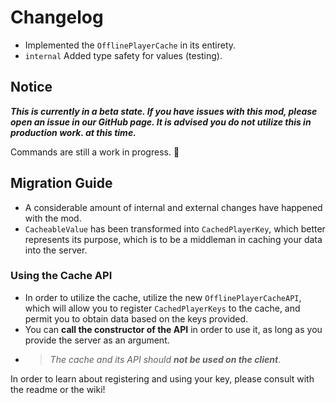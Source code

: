 # Changelog

- Implemented the `OfflinePlayerCache` in its entirety.
- `internal` Added type safety for values (testing).

## Notice
***This is currently in a beta state. If you have issues with this mod, please open an issue in our GitHub page.
It is advised you do not utilize this in production work. at this time.***

Commands are still a work in progress. 💫

## Migration Guide

- A considerable amount of internal and external changes have happened with the mod.
- `CacheableValue` has been transformed into `CachedPlayerKey`, which better represents its purpose, which is to be a middleman in caching your data into the server.

### Using the Cache API
- In order to utilize the cache, utilize the new `OfflinePlayerCacheAPI`, which will allow you to register `CachedPlayerKeys` to the cache, and permit you to obtain data based on the keys provided.
- You can **call the constructor of the API** in order to use it, as long as you provide the server as an argument.
- > *The cache and its API should **not be used on the client***.

In order to learn about registering and using your key, please consult with the readme or the wiki!